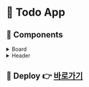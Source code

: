 # 📌 Todo App

## 📌 Components

 <details>
	<summary>Board</summary>
		<div>Card</div>
		<div>Input</div>
 </details>

 <details>
	<summary>Header</summary>
	<div> index.tsx</div>
 </details>

## 📌 Deploy 👉 [바로가기](https://beamish-kleicha-dec052.netlify.app/)
